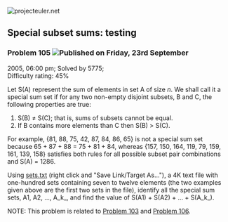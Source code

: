 ![projecteuler.net](images/print_page_logo.png)

## Special subset sums: testing

### Problem 105 ![](images/icon_info.png)Published on Friday, 23rd September
2005, 06:00 pm; Solved by 5775;  
Difficulty rating: 45%

Let S(A) represent the sum of elements in set A of size _n_. We shall call it
a special sum set if for any two non-empty disjoint subsets, B and C, the
following properties are true:

  1. S(B) ≠ S(C); that is, sums of subsets cannot be equal.
  2. If B contains more elements than C then S(B) &gt; S(C).

For example, {81, 88, 75, 42, 87, 84, 86, 65} is not a special sum set because
65 + 87 + 88 = 75 + 81 + 84, whereas {157, 150, 164, 119, 79, 159, 161, 139,
158} satisfies both rules for all possible subset pair combinations and S(A) =
1286.

Using [sets.txt](project/resources/p105_sets.txt) (right click and "Save
Link/Target As..."), a 4K text file with one-hundred sets containing seven to
twelve elements (the two examples given above are the first two sets in the
file), identify all the special sum sets, A1, A2, ..., A_k_, and find the
value of S(A1) + S(A2) + ... + S(A_k_).

NOTE: This problem is related to [Problem 103](problem=103) and [Problem
106](problem=106).

  
  

